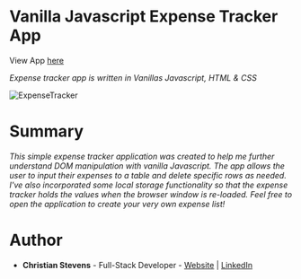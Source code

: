 <h1>Vanilla Javascript Expense Tracker App</h1>
View App <a href="https://stev1905.github.io/Expense-Tracker-App/">here</a>
<br>

<i>Expense tracker app is written in Vanillas Javascript, HTML & CSS</i>

![ExpenseTracker](https://user-images.githubusercontent.com/13443788/91929091-a29d4500-ecab-11ea-9dc0-8feba8ebb640.JPG)

<h1>Summary</h1>
<p><i>This simple expense tracker application was created to help me further understand DOM manipulation with vanilla Javascript. The app allows the user to input their expenses to a table and delete specific rows as needed. I've also incorporated some local storage functionality so that the expense tracker holds the values when the browser window is re-loaded. Feel free to open the application to create your very own expense list!</i></p>

<h1>Author</h1>
<ul>
  <li><b>Christian Stevens</b> - Full-Stack Developer - <a href="https://chris-thedeveloper.com/">Website</a> | <a href="https://www.linkedin.com/in/christian-stevens-34367110b/">LinkedIn</a>
</u>
